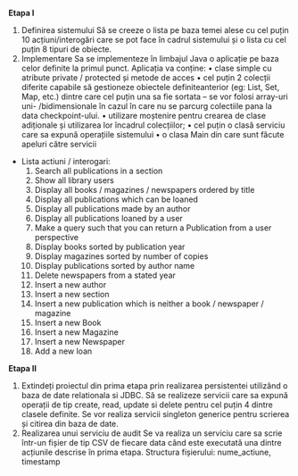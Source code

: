 <b> Etapa I </b>
1) Definirea sistemului 
Să se creeze o lista pe baza temei alese cu cel puțin 10 acțiuni/interogări care se pot face în cadrul 
sistemului și o lista cu cel puțin 8 tipuri de obiecte. 
2) Implementare 
Sa se implementeze în limbajul Java o aplicație pe baza celor definite la primul punct. 
Aplicația va conține: 
• clase simple cu atribute private / protected și metode de acces 
• cel puțin 2 colecții diferite capabile să gestioneze obiectele definiteanterior (eg: List, Set, Map, etc.) 
dintre care cel puțin una sa fie sortata – se vor folosi array-uri uni- /bidimensionale în cazul în care nu se 
parcurg colectiile pana la data checkpoint-ului. 
• utilizare moștenire pentru crearea de clase adiționale și utilizarea lor încadrul colecțiilor; 
• cel puțin o clasă serviciu care sa expună operațiile sistemului 
• o clasa Main din care sunt făcute apeluri către servicii

* Lista actiuni / interogari:
  1. Search all publications in a section
  2. Show all library users
  3. Display all books / magazines / newspapers ordered by title
  4. Display all publications which can be loaned
  5. Display all publications made by an author
  6. Display all publications loaned by a user
  7. Make a query such that you can return a Publication from a user perspective
  8. Display books sorted by publication year
  9. Display magazines sorted by number of copies
  10. Display publications sorted by author name
  11. Delete newspapers from a stated year
  12. Insert a new author
  13. Insert a new section
  14. Insert a new publication which is neither a book / newspaper / magazine
  15. Insert a new Book
  16. Insert a new Magazine
  17. Insert a new Newspaper
  18. Add a new loan

<b> Etapa II </b>
1) Extindeți proiectul din prima etapa prin realizarea persistentei utilizând o baza de date relationala 
si JDBC. 
Să se realizeze servicii care sa expună operații de tip create, read, update si delete pentru cel puțin 4 
dintre clasele definite. Se vor realiza servicii singleton generice pentru scrierea și citirea din baza de 
date. 
2) Realizarea unui serviciu de audit 
Se va realiza un serviciu care sa scrie într-un fișier de tip CSV de fiecare data când este executată una 
dintre acțiunile descrise în prima etapa. Structura fișierului: nume_actiune, timestamp

